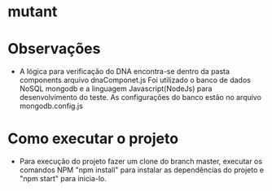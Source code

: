 # mutant

# Observações
- A lógica para verificação do DNA encontra-se dentro da pasta components arquivo dnaComponet.js
Foi utilizado o banco de dados NoSQL mongodb e a linguagem Javascript(NodeJs) para desenvolvimento do teste. As configurações do banco estão no arquivo mongodb.config.js

# Como executar o projeto
- Para execução do projeto fazer um clone do branch master, executar os comandos NPM "npm install" para instalar as dependências do projeto e "npm start" para inicia-lo.
